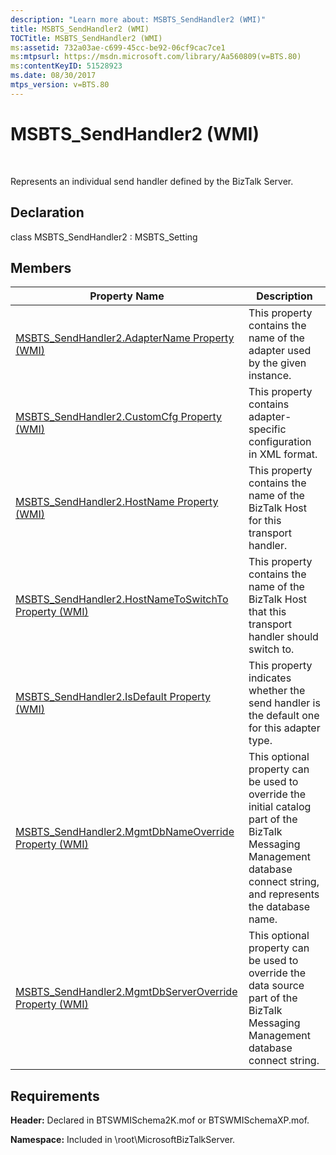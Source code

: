 ```yaml
---
description: "Learn more about: MSBTS_SendHandler2 (WMI)"
title: MSBTS_SendHandler2 (WMI)
TOCTitle: MSBTS_SendHandler2 (WMI)
ms:assetid: 732a03ae-c699-45cc-be92-06cf9cac7ce1
ms:mtpsurl: https://msdn.microsoft.com/library/Aa560809(v=BTS.80)
ms:contentKeyID: 51528923
ms.date: 08/30/2017
mtps_version: v=BTS.80
---
```


# MSBTS\_SendHandler2 (WMI)

 

Represents an individual send handler defined by the BizTalk Server.

## Declaration

class MSBTS\_SendHandler2 : MSBTS\_Setting

## Members

<table>
<thead>
<tr class="header">
<th>Property Name</th>
<th>Description</th>
</tr>
</thead>
<tbody>
<tr class="odd">
<td><a href="msbts-sendhandler2-adaptername-property-wmi.md">MSBTS_SendHandler2.AdapterName Property (WMI)</a></td>
<td>This property contains the name of the adapter used by the given instance.</td>
</tr>
<tr class="even">
<td><a href="msbts-sendhandler2-customcfg-property-wmi.md">MSBTS_SendHandler2.CustomCfg Property (WMI)</a></td>
<td>This property contains adapter-specific configuration in XML format.</td>
</tr>
<tr class="odd">
<td><a href="msbts-sendhandler2-hostname-property-wmi.md">MSBTS_SendHandler2.HostName Property (WMI)</a></td>
<td>This property contains the name of the BizTalk Host for this transport handler.</td>
</tr>
<tr class="even">
<td><a href="msbts-sendhandler2-hostnametoswitchto-property-wmi.md">MSBTS_SendHandler2.HostNameToSwitchTo Property (WMI)</a></td>
<td>This property contains the name of the BizTalk Host that this transport handler should switch to.</td>
</tr>
<tr class="odd">
<td><a href="msbts-sendhandler2-isdefault-property-wmi.md">MSBTS_SendHandler2.IsDefault Property (WMI)</a></td>
<td>This property indicates whether the send handler is the default one for this adapter type.</td>
</tr>
<tr class="even">
<td><a href="msbts-sendhandler2-mgmtdbnameoverride-property-wmi.md">MSBTS_SendHandler2.MgmtDbNameOverride Property (WMI)</a></td>
<td>This optional property can be used to override the initial catalog part of the BizTalk Messaging Management database connect string, and represents the database name.</td>
</tr>
<tr class="odd">
<td><a href="msbts-sendhandler2-mgmtdbserveroverride-property-wmi.md">MSBTS_SendHandler2.MgmtDbServerOverride Property (WMI)</a></td>
<td>This optional property can be used to override the data source part of the BizTalk Messaging Management database connect string.</td>
</tr>
</tbody>
</table>


## Requirements

**Header:** Declared in BTSWMISchema2K.mof or BTSWMISchemaXP.mof.

**Namespace:** Included in \\root\\MicrosoftBizTalkServer.

